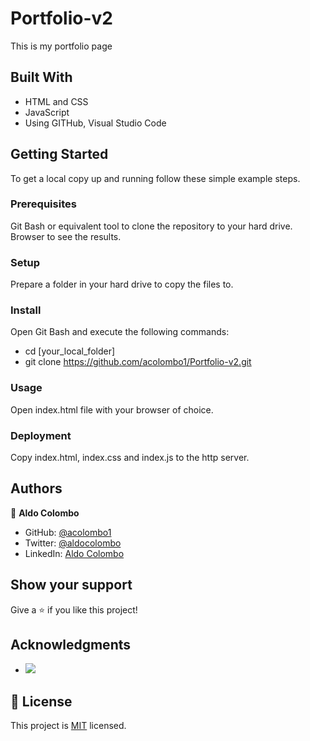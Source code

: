 # Portfolio-v2
This is my portfolio page

## Built With

- HTML and CSS
- JavaScript
- Using GITHub, Visual Studio Code

## Getting Started

To get a local copy up and running follow these simple example steps.

### Prerequisites

Git Bash or equivalent tool to clone the repository to your hard drive.
Browser to see the results.

### Setup

Prepare a folder in your hard drive to copy the files to.

### Install

Open Git Bash and execute the following commands:
- cd [your_local_folder]
- git clone https://github.com/acolombo1/Portfolio-v2.git

### Usage

Open index.html file with your browser of choice.

### Deployment

Copy index.html, index.css and index.js to the http server.

## Authors

👤 **Aldo Colombo**

- GitHub: [@acolombo1](https://github.com/acolombo1)
- Twitter: [@aldocolombo](https://twitter.com/aldocolombo)
- LinkedIn: [Aldo Colombo](https://www.linkedin.com/in/aldo-colombo-2156009)

## Show your support

Give a ⭐️ if you like this project!

## Acknowledgments

- ![](https://img.shields.io/badge/Microverse-blueviolet)

## 📝 License

This project is [MIT](./LICENSE) licensed.
